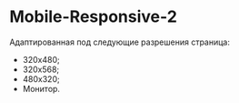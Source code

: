 # Mobile-Responsive-2
Адаптированная под следующие разрешения страница: 
- 320х480;
- 320х568;
- 480х320;
- Монитор.
